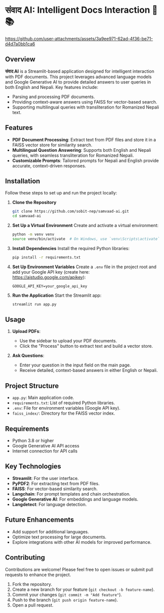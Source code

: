 # संवाद AI: Intelligent Docs Interaction 💬📚



https://github.com/user-attachments/assets/3a9ee971-62ad-4f36-be71-d4d7a0bb1ca6



## Overview
**संवाद AI** is a Streamlit-based application designed for intelligent interaction with PDF documents. This project leverages advanced language models and Google Generative AI to provide detailed answers to user queries in both English and Nepali. Key features include:

- Parsing and processing PDF documents.
- Providing context-aware answers using FAISS for vector-based search.
- Supporting multilingual queries with transliteration for Romanized Nepali text.

## Features
- **PDF Document Processing**: Extract text from PDF files and store it in a FAISS vector store for similarity search.
- **Multilingual Question Answering**: Supports both English and Nepali queries, with seamless transliteration for Romanized Nepali.
- **Customizable Prompts**: Tailored prompts for Nepali and English provide accurate, context-driven responses.

## Installation
Follow these steps to set up and run the project locally:

1. **Clone the Repository**
   ```bash
   git clone https://github.com/sobit-nep/samvaad-ai.git
   cd samvaad-ai
   ```

2. **Set Up a Virtual Environment**
   Create and activate a virtual environment:
   ```bash
   python -m venv venv
   source venv/bin/activate  # On Windows, use `venv\Scripts\activate`
   ```

3. **Install Dependencies**
   Install the required Python libraries:
   ```bash
   pip install -r requirements.txt
   ```

4. **Set Up Environment Variables**
   Create a `.env` file in the project root and add your Google API key (create here: https://aistudio.google.com/apikey):
   ```env
   GOOGLE_API_KEY=your_google_api_key
   ```

5. **Run the Application**
   Start the Streamlit app:
   ```bash
   streamlit run app.py
   ```

## Usage
1. **Upload PDFs**:
   - Use the sidebar to upload your PDF documents.
   - Click the "Process" button to extract text and build a vector store.

2. **Ask Questions**:
   - Enter your question in the input field on the main page.
   - Receive detailed, context-based answers in either English or Nepali.

## Project Structure
- `app.py`: Main application code.
- `requirements.txt`: List of required Python libraries.
- `.env`: File for environment variables (Google API key).
- `faiss_index/`: Directory for the FAISS vector index.

## Requirements
- Python 3.8 or higher
- Google Generative AI API access
- Internet connection for API calls

## Key Technologies
- **Streamlit**: For the user interface.
- **PyPDF2**: For extracting text from PDF files.
- **FAISS**: For vector-based similarity search.
- **Langchain**: For prompt templates and chain orchestration.
- **Google Generative AI**: For embeddings and language models.
- **Langdetect**: For language detection.

## Future Enhancements
- Add support for additional languages.
- Optimize text processing for large documents.
- Explore integrations with other AI models for improved performance.

## Contributing
Contributions are welcome! Please feel free to open issues or submit pull requests to enhance the project.

1. Fork the repository.
2. Create a new branch for your feature (`git checkout -b feature-name`).
3. Commit your changes (`git commit -m "Add feature"`).
4. Push to the branch (`git push origin feature-name`).
5. Open a pull request.
